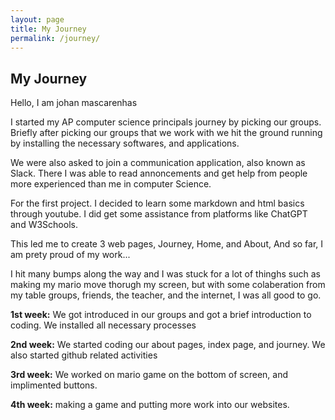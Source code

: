 ```yaml
---
layout: page
title: My Journey
permalink: /journey/
---
```


## My Journey
Hello, I am johan mascarenhas 

I started my AP computer science principals journey by picking our groups. Briefly after picking our groups that we work with we hit the ground running by installing the necessary softwares, and applications.

We were also asked to join a communication application, also known as Slack. There I was able to read annoncements and get help from people more experienced than me in computer Science.

For the first project. I decided to learn some markdown and html basics through youtube. I did get some assistance from platforms like ChatGPT and W3Schools. 

This led me to create 3 web pages, Journey, Home, and About, And so far, I am prety proud of my work...

I hit many bumps along the way and I was stuck for a lot of thinghs such as making my mario move thorugh my screen, but with some colaberation from my table groups, friends, the teacher, and the internet, I was all good to go.


**1st week:** We got introduced in our groups and got a brief introduction to coding. We installed all necessary processes

**2nd week:** We started coding our about pages, index page, and journey. We also started github related activities

**3rd week:** We worked on mario game on the bottom of screen, and implimented buttons.

**4th week:** making a game and putting more work into our websites.

<script src="https://utteranc.es/client.js"
        repo="nighthawkcoders/portfolio_2025"
        issue-term="title"
        label="blogpost-comment"
        theme="github-light"
        crossorigin="anonymous"
        async>
</script>